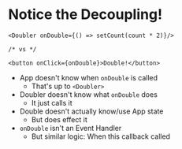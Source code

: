 # Notice the Decoupling!

```
<Doubler onDouble={() => setCount(count * 2)}/>

/* vs */

<button onClick={onDouble}>Double!</button>
```

- App doesn't know when `onDouble` is called
    - That's up to `<Doubler>`
- Doubler doesn't know what `onDouble` does
    - It just calls it
- Double doesn't actually know/use App state
    - But does effect it
- `onDouble` isn't an Event Handler
    - But similar logic: When this callback called
